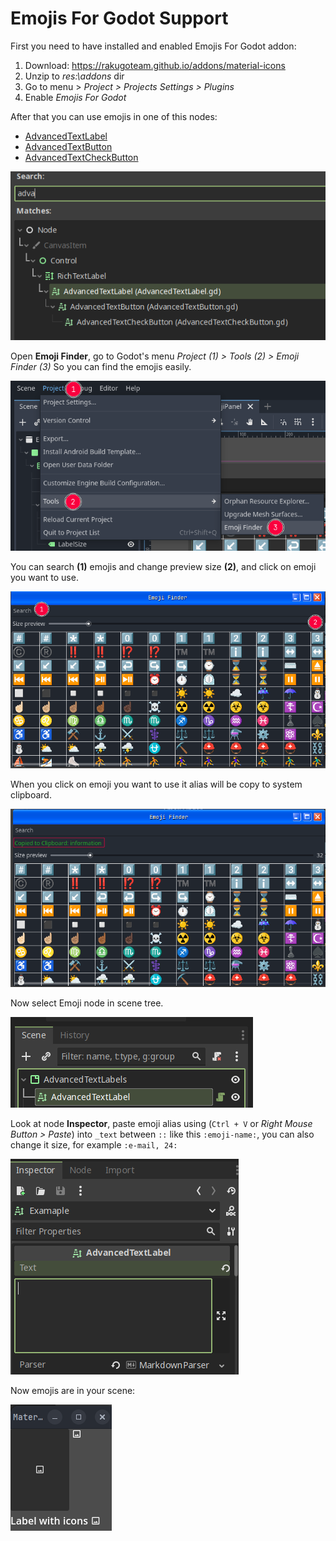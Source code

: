 # Emojis For Godot Support

First you need to have installed and enabled Emojis For Godot addon:

1. Download: <https://rakugoteam.github.io/addons/material-icons>
2. Unzip to *res:\\addons* dir
3. Go to menu > *Project > Projects Settings > Plugins*
4. Enable *Emojis For Godot*

After that you can use emojis in  one of this nodes:
- [AdvancedTextLabel]
- [AdvancedTextButton]
- [AdvancedTextCheckButton]

![text-nodes]

Open **Emoji Finder**, go to Godot's menu
_Project (1) > Tools (2) > Emoji Finder (3)_
So you can find the emojis easily.

![emoji-finder-menu-screenshot]

You can search **(1)** emojis and change preview size **(2)**,
and click on emoji you want to use.

![emoji-finder-screenshot]

When you click on emoji you want to use it alias will be copy to system clipboard.

![emoji-finder-copy]

Now select Emoji node in scene tree.

![text-scene]

Look at node **Inspector**,
paste emoji alias using (`Ctrl + V` or *Right Mouse Button > Paste*)
into `_text` between `::` like this `:emoji-name:`,
you can also change it size, for example `:e-mail, 24:`

![text-inspector]

Now emojis are in your scene:

![addon-in-action]

[addon-in-action]:assets/addon-in-action.png
[emoji-finder-copy]:assets/emoji-finder-copy.png
[emoji-finder-menu-screenshot]:assets/emoji-finder-menu.png
[emoji-finder-screenshot]:assets/emoji-finder.png
[AdvancedTextLabel]: AdvancedTextLabel.md
[AdvancedTextButton]: AdvancedTextButton.md
[AdvancedTextCheckButton]: AdvancedTextCheckButton.md
[text-inspector]:assets/text-inspector.png
[text-scene]:assets/text-scene.png
[text-nodes]:assets/text-nodes.png